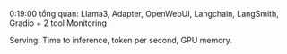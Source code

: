0:19:00 tổng quan: Llama3, Adapter, OpenWebUI, Langchain, LangSmith, Gradio + 2 tool Monitoring 

Serving: Time to inference, token per second, GPU memory. 
